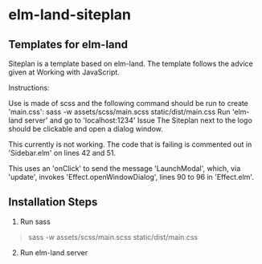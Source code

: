# elm-land-siteplan
## Templates for elm-land

Siteplan is a template based on elm-land. The template follows the advice given at Working with JavaScript.

Instructions:

Use is made of scss and the following command should be run to create 'main.css':
sass -w assets/scss/main.scss static/dist/main.css
Run 'elm-land server' and go to 'localhost:1234'
Issue
The Siteplan next to the logo should be clickable and open a dialog window.

This currently is not working. The code that is failing is commented out in 'Sidebar.elm' on lines 42 and 51.

This uses an 'onClick' to send the message 'LaunchModal', which, via 'update', invokes 'Effect.openWindowDialog', lines 90 to 96 in 'Effect.elm'.

## Installation Steps

1. Run sass

> sass -w assets/scss/main.scss static/dist/main.css

2. Run elm-land server




